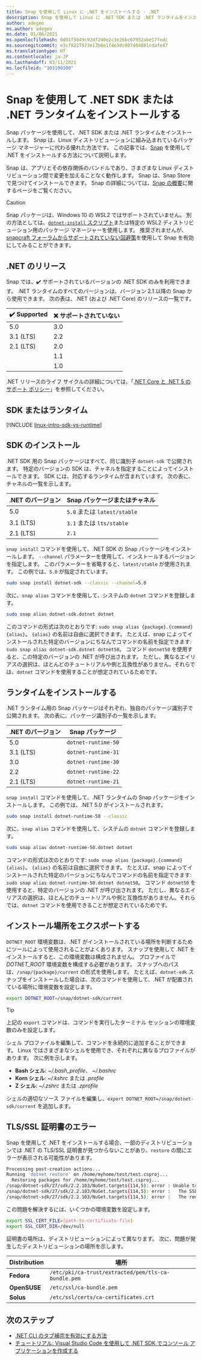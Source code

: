 ```yaml
---
title: Snap を使用して Linux に .NET をインストールする - .NET
description: Snap を使用して Linux に .NET SDK または .NET ランタイムをインストールする方法を示します。
author: adegeo
ms.author: adegeo
ms.date: 01/06/2021
ms.openlocfilehash: 0d91f5049c92df240e2c3e26bc67952abe17fedc
ms.sourcegitcommit: e3cf8227573e13b8e1f4e3dc007404881cdafe47
ms.translationtype: HT
ms.contentlocale: ja-JP
ms.lasthandoff: 03/11/2021
ms.locfileid: "103190100"
---
```

# <a name="install-the-net-sdk-or-the-net-runtime-with-snap"></a>Snap を使用して .NET SDK または .NET ランタイムをインストールする

Snap パッケージを使用して、.NET SDK または .NET ランタイムをインストールします。 Snap は、Linux ディストリビューションに組み込まれているパッケージ マネージャーに代わる優れた方法です。 この記事では、[Snap](https://snapcraft.io/dotnet-sdk) を使用して .NET をインストールする方法について説明します。

Snap は、アプリとその依存関係のバンドルであり、さまざまな Linux ディストリビューション間で変更を加えることなく動作します。 Snap は、Snap Store で見つけてインストールできます。 Snap の詳細については、[Snap の概要](https://snapcraft.io/docs/getting-started)に関するページをご覧ください。

> [!CAUTION]
> Snap パッケージは、Windows 10 の WSL2 ではサポートされていません。 別の方法としては、[`dotnet-install` スクリプト](linux-scripted-manual.md#scripted-install)または特定の WSL2 ディストリビューション用のパッケージ マネージャーを使用します。 推奨されませんが、[snapcraft フォーラムからサポートされていない回避策](https://forum.snapcraft.io/t/running-snaps-on-wsl2-insiders-only-for-now/13033)を使用して Snap を有効にしてみることができます。

## <a name="net-releases"></a>.NET のリリース

Snap では、✔️ サポートされているバージョンの .NET SDK のみを利用できます。 .NET ランタイムのすべてのバージョンは、バージョン 2.1 以降の Snap から使用できます。 次の表は、.NET (および .NET Core) のリリースの一覧です。

| ✔️ Supported | ❌ サポートされていない |
|-------------|---------------|
| 5.0         | 3.0           |
| 3.1 (LTS)   | 2.2           |
| 2.1 (LTS)   | 2.0           |
|             | 1.1           |
|             | 1.0           |

.NET リリースのライフ サイクルの詳細については、「[.NET Core と .NET 5 のサポート ポリシー](https://dotnet.microsoft.com/platform/support/policy/dotnet-core)」を参照してください。

## <a name="sdk-or-runtime"></a>SDK またはランタイム

[!INCLUDE [linux-intro-sdk-vs-runtime](includes/linux-intro-sdk-vs-runtime.md)]

## <a name="install-the-sdk"></a>SDK のインストール

.NET SDK 用の Snap パッケージはすべて、同じ識別子 `dotnet-sdk` で公開されます。 特定のバージョンの SDK は、チャネルを指定することによってインストールできます。 SDK には、対応するランタイムが含まれています。 次の表に、チャネルの一覧を示します。

| .NET のバージョン | Snap パッケージまたはチャネル  |
|--------------|--------------------------|
| 5.0          | `5.0` または `latest/stable` |
| 3.1 (LTS)    | `3.1` または `lts/stable`    |
| 2.1 (LTS)    | `2.1`                    |

`snap install` コマンドを使用して、.NET SDK の Snap パッケージをインストールします。 `--channel` パラメーターを使用して、インストールするバージョンを指定します。 このパラメーターを省略すると、`latest/stable` が使用されます。 この例では、`5.0` が指定されています。

```bash
sudo snap install dotnet-sdk --classic --channel=5.0
```

次に、`snap alias` コマンドを使用して、システムの `dotnet` コマンドを登録します。

```bash
sudo snap alias dotnet-sdk.dotnet dotnet
```

このコマンドの形式は次のとおりです: `sudo snap alias {package}.{command} {alias}`。 `{alias}` の名前は自由に選択できます。 たとえば、snap によってインストールされた特定のバージョンにちなんでコマンドの名前を指定できます: `sudo snap alias dotnet-sdk.dotnet dotnet50`。 コマンド `dotnet50` を使用すると、この特定のバージョンの .NET が呼び出されます。 ただし、異なるエイリアスの選択は、ほとんどのチュートリアルや例と互換性がありません。それらでは、`dotnet` コマンドを使用することが想定されているためです。

## <a name="install-the-runtime"></a>ランタイムをインストールする

.NET ランタイム用の Snap パッケージはそれぞれ、独自のパッケージ識別子で公開されます。 次の表に、パッケージ識別子の一覧を示します。

| .NET のバージョン      | Snap パッケージ        |
|-------------------|---------------------|
| 5.0               | `dotnet-runtime-50` |
| 3.1 (LTS)         | `dotnet-runtime-31` |
| 3.0               | `dotnet-runtime-30` |
| 2.2               | `dotnet-runtime-22` |
| 2.1 (LTS)         | `dotnet-runtime-21` |

`snap install` コマンドを使用して、.NET ランタイムの Snap パッケージをインストールします。 この例では、.NET 5.0 がインストールされます。

```bash
sudo snap install dotnet-runtime-50 --classic
```

次に、`snap alias` コマンドを使用して、システムの `dotnet` コマンドを登録します。

```bash
sudo snap alias dotnet-runtime-50.dotnet dotnet
```

コマンドの形式は次のとおりです: `sudo snap alias {package}.{command} {alias}`。 `{alias}` の名前は自由に選択できます。 たとえば、snap によってインストールされた特定のバージョンにちなんでコマンドの名前を指定できます: `sudo snap alias dotnet-runtime-50.dotnet dotnet50`。 コマンド `dotnet50` を使用すると、特定のバージョンの .NET が呼び出されます。 ただし、異なるエイリアスの選択は、ほとんどのチュートリアルや例と互換性がありません。それらでは、`dotnet` コマンドを使用できることが想定されているためです。

## <a name="export-the-install-location"></a>インストール場所をエクスポートする

`DOTNET_ROOT` 環境変数は、.NET がインストールされている場所を判断するためにツールによって使用されることがよくあります。 スナップを使用して .NET をインストールすると、この環境変数は構成されません。 プロファイルで *DOTNET_ROOT* 環境変数を構成する必要があります。 スナップへのパスは、`/snap/{package}/current` の形式を使用します。 たとえば、`dotnet-sdk` スナップをインストールした場合は、次のコマンドを使用して、.NET が配置されている場所に環境変数を設定します。

```bash
export DOTNET_ROOT=/snap/dotnet-sdk/current
```

> [!TIP]
> 上記の `export` コマンドは、コマンドを実行したターミナル セッションの環境変数のみを設定します。
>
> シェル プロファイルを編集して、コマンドを永続的に追加することができます。 Linux ではさまざまなシェルを使用でき、それぞれに異なるプロファイルがあります。 次に例を示します。
>
> - **Bash シェル**: *~/.bash_profile*、 *~/.bashrc*
> - **Korn シェル**: *~/.kshrc* または *.profile*
> - **Z シェル**: *~/.zshrc* または *.zprofile*
>
> シェルの適切なソース ファイルを編集し、`export DOTNET_ROOT=/snap/dotnet-sdk/current` を追加します。

## <a name="tlsssl-certificate-errors"></a>TLS/SSL 証明書のエラー

Snap を使用して .NET をインストールする場合、一部のディストリビューションでは .NET の TLS/SSL 証明書が見つからないことがあり、`restore` の間にエラーが表示される可能性があります。

```bash
Processing post-creation actions...
Running 'dotnet restore' on /home/myhome/test/test.csproj...
  Restoring packages for /home/myhome/test/test.csproj...
/snap/dotnet-sdk/27/sdk/2.2.103/NuGet.targets(114,5): error : Unable to load the service index for source https://api.nuget.org/v3/index.json. [/home/myhome/test/test.csproj]
/snap/dotnet-sdk/27/sdk/2.2.103/NuGet.targets(114,5): error :   The SSL connection could not be established, see inner exception. [/home/myhome/test/test.csproj]
/snap/dotnet-sdk/27/sdk/2.2.103/NuGet.targets(114,5): error :   The remote certificate is invalid according to the validation procedure. [/home/myhome/test/test.csproj]
```

この問題を解決するには、いくつかの環境変数を設定します。

```bash
export SSL_CERT_FILE=[path-to-certificate-file]
export SSL_CERT_DIR=/dev/null
```

証明書の場所は、ディストリビューションによって異なります。 次に、問題が発生したディストリビューションの場所を示します。

| Distribution | 場所                                            |
|--------------|-----------------------------------------------------|
| **Fedora**   | `/etc/pki/ca-trust/extracted/pem/tls-ca-bundle.pem` |
| **OpenSUSE** | `/etc/ssl/ca-bundle.pem`                            |
| **Solus**    | `/etc/ssl/certs/ca-certificates.crt`                |

## <a name="next-steps"></a>次のステップ

- [.NET CLI のタブ補完を有効にする方法](../tools/enable-tab-autocomplete.md)
- [チュートリアル: Visual Studio Code を使用して .NET SDK でコンソール アプリケーションを作成する](../tutorials/with-visual-studio-code.md)
